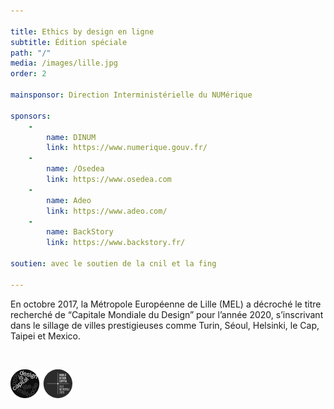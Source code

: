 ```yaml
---

title: Ethics by design en ligne
subtitle: Édition spéciale
path: "/"
media: /images/lille.jpg
order: 2

mainsponsor: Direction Interministérielle du NUMérique

sponsors:
    -
        name: DINUM
        link: https://www.numerique.gouv.fr/
    -
        name: /Osedea
        link: https://www.osedea.com
    -
        name: Adeo
        link: https://www.adeo.com/
    -
        name: BackStory
        link: https://www.backstory.fr/

soutien: avec le soutien de la cnil et la fing

---
```


En octobre 2017, la Métropole Européenne de Lille (MEL) a décroché le titre recherché de ​“Capitale Mondiale du Design” pour l’année 2020, s’inscrivant dans le sillage de villes prestigieuses comme Turin, Séoul, Helsinki, le Cap, Taipei et Mexico.

<br />

![logo capital du design et](/images/lille-logos.png)
